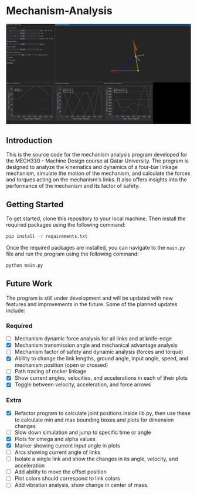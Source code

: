 # Mechanism-Analysis

![Project cover photo showing a four-bar linkage mechanism](cover.png)

## Introduction

This is the source code for the mechanism analysis program developed for the MECH330 - Machine Design course at Qatar University. The program is designed to analyze the kinematics and dynamics of a four-bar linkage mechanism, simulate the motion of the mechanism, and calculate the forces and torques acting on the mechanism's links. It also offers insights into the performance of the mechanism and its factor of safety.

## Getting Started

To get started, clone this repository to your local machine. Then install the required packages using the following command:

```bash
pip install -r requirements.txt
```

Once the required packages are installed, you can navigate to the `main.py` file and run the program using the following command:

```bash
python main.py
```

## Future Work

The program is still under development and will be updated with new features and improvements in the future. Some of the planned updates include:

### Required
- [ ] Mechanism dynamic force analysis for all links and at knife-edge
- [x] Mechanism transmission angle and mechanical advantage analysis
- [ ] Mechanism factor of safety and dynamic analysis (forces and torque)
- [x] Ability to change the link lengths, ground angle, input angle, speed, and mechanism position (open or crossed)
- [ ] Path tracing of rocker linkage
- [x] Show current angles, velocities, and accelerations in each of their plots 
- [x] Toggle between velocity, acceleration, and force arrows

### Extra
- [x] Refactor program to calculate joint positions inside lib.py, then use these to calculate min and max bounding boxes and plots for dimension changes
- [ ] Slow down simulation and jump to specific time or angle
- [x] Plots for omega and alpha values
- [x] Marker showing current input angle in plots
- [ ] Arcs showing current angle of links
- [ ] Isolate a single link and show the changes in its angle, velocity, and acceleration
- [ ] Add ability to move the offset position
- [ ] Plot colors should correspond to link colors
- [ ] Add vibration analysis, show change in center of mass. 
